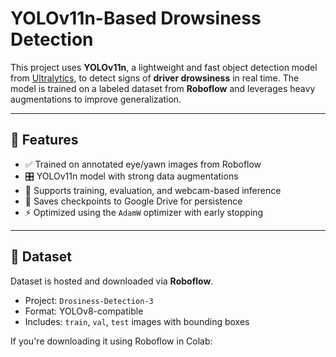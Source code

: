 # YOLOv11n-Based Drowsiness Detection

This project uses **YOLOv11n**, a lightweight and fast object detection model from [Ultralytics](https://github.com/ultralytics/ultralytics), to detect signs of **driver drowsiness** in real time. The model is trained on a labeled dataset from **Roboflow** and leverages heavy augmentations to improve generalization.

---

## 🚀 Features

- ✅ Trained on annotated eye/yawn images from Roboflow
- 🎛️ YOLOv11n model with strong data augmentations
- 🧪 Supports training, evaluation, and webcam-based inference
- 💾 Saves checkpoints to Google Drive for persistence
- ⚡ Optimized using the `AdamW` optimizer with early stopping

---

## 🧠 Dataset

Dataset is hosted and downloaded via **Roboflow**.

- Project: `Drosiness-Detection-3`
- Format: YOLOv8-compatible
- Includes: `train`, `val`, `test` images with bounding boxes

If you're downloading it using Roboflow in Colab:



